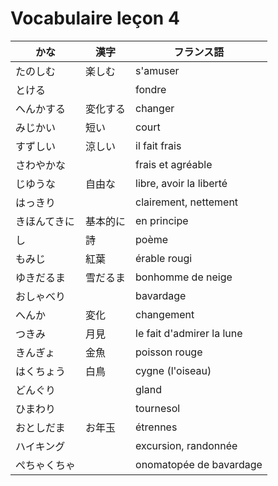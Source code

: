 Vocabulaire leçon 4
===================

|かな  |漢字     |フランス語|
|------------|---------|---------|
|たのしむ　   |楽しむ     |s'amuser|
|とける     　|          |fondre|
|へんかする   |変化する   |changer|
|みじかい    |短い       |court|
|すずしい    |涼しい     |il fait frais|
|さわやかな   |          |frais et agréable|
|じゆうな    |自由な      |libre, avoir la liberté|
|はっきり    |           |clairement, nettement|
|きほんてきに |基本的に    |en principe|
|し          |詩       |poème|
|もみじ     |紅葉         |érable rougi|
|ゆきだるま   |雪だるま   |bonhomme de neige|
|おしゃべり   |           |bavardage|
|へんか     |変化         |changement|
|つきみ     |月見         |le fait d'admirer la lune|
|きんぎょ    |金魚         |poisson rouge|
|はくちょう   |白鳥         |cygne (l'oiseau)|
|どんぐり    |           |gland|
|ひまわり    |           |tournesol|
|おとしだま   |お年玉      |étrennes|
|ハイキング   |           |excursion, randonnée|
|ぺちゃくちゃ  |           |onomatopée de bavardage|